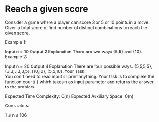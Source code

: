 # Reach a given score

Consider a game where a player can score 3 or 5 or 10 points in a move. Given a total score n, find number of distinct combinations to reach the given score.

Example 1:

Input
n = 10
Output
2
Explanation
There are two ways {5,5} and {10}.
Example 2:

Input
n = 20
Output
4
Explanation
There are four possible ways. {5,5,5,5}, {3,3,3,3,3,5}, {10,10}, {5,5,10}.
Your Task:  
You don't need to read input or print anything. Your task is to complete the function count( ) which takes n as input parameter and returns the answer to the problem.

Expected Time Complexity: O(n)
Expected Auxiliary Space: O(n)

Constraints:

1 ≤ n ≤ 106
